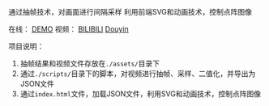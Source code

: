 通过抽帧技术，对画面进行间隔采样
利用前端SVG和动画技术，控制点阵图像

在线：
[DEMO]()
视频：
[BILIBILI](https://www.bilibili.com/video/BV1fHegeMEH4)
[Douyin](https://v.douyin.com/ir9uVfJR/)

项目说明：
1. 抽帧结果和视频文件存放在`./assets/`目录下
2. 通过`./scripts/`目录下的脚本，对视频进行抽帧、采样、二值化，并导出为JSON文件
3. 通过`index.html`文件，加载JSON文件，利用SVG和动画技术，控制点阵图像

